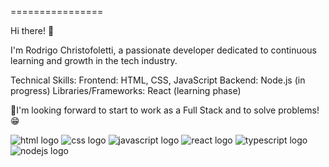 ================

Hi there! 👋

I'm Rodrigo Christofoletti, a passionate developer dedicated to continuous learning and growth in the tech industry.

Technical Skills:
Frontend: HTML, CSS, JavaScript
Backend: Node.js (in progress)
Libraries/Frameworks: React (learning phase)

🎯I'm looking forward to start to work as a Full Stack and to solve problems! :grin: 

<img src="https://img.shields.io/badge/HTML5-E34F26?style=for-the-badge&logo=html5&logoColor=white" alt="html logo" />
<img src="https://img.shields.io/badge/CSS3-1572B6?style=for-the-badge&logo=css3&logoColor=white" alt="css logo" />
<img src="https://img.shields.io/badge/JavaScript-323330?style=for-the-badge&logo=javascript&logoColor=F7DF1E" alt="javascript logo" />
<img src="https://img.shields.io/badge/React-20232A?style=for-the-badge&logo=react&logoColor=61DAFB" alt="react logo" />
<img src="https://img.shields.io/badge/TypeScript-007ACC?style=for-the-badge&logo=typescript&logoColor=white" alt="typescript logo" />
<img src="https://img.shields.io/badge/Node.js-43853D?style=for-the-badge&logo=node.js&logoColor=white" alt="nodejs logo" />
